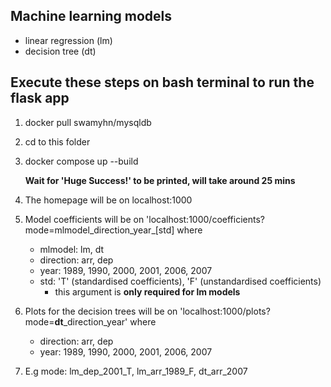 ## Machine learning models
- linear regression (lm)
- decision tree (dt)

## Execute these steps on bash terminal to run the flask app
1. docker pull swamyhn/mysqldb
2. cd to this folder
3. docker compose up --build 

    **Wait for 'Huge Success!' to be printed, will take around 25 mins**
4. The homepage will be on localhost:1000
5. Model coefficients will be on 'localhost:1000/coefficients?mode=mlmodel_direction_year_[std] where
    - mlmodel: lm, dt
    - direction: arr, dep
    - year: 1989, 1990, 2000, 2001, 2006, 2007
    - std: 'T' (standardised coefficients), 'F' (unstandardised coefficients)
        - this argument is **only required for lm models** 
6. Plots for the decision trees will be on 'localhost:1000/plots?mode=**dt**_direction_year' where
    - direction: arr, dep
    - year: 1989, 1990, 2000, 2001, 2006, 2007
7. E.g mode: lm_dep_2001_T, lm_arr_1989_F, dt_arr_2007
